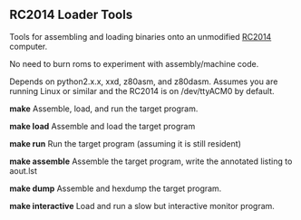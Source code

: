 RC2014 Loader Tools
-------------------

Tools for assembling and loading binaries onto an unmodified [RC2014](http://rc2014.co.uk/) computer.

No need to burn roms to experiment with assembly/machine code.

Depends on python2.x.x, xxd, z80asm, and z80dasm. Assumes you are running Linux or similar and the RC2014 is on /dev/ttyACM0 by default.

**make**
Assemble, load, and run the target program.

**make load**
Assemble and load the target program

**make run**
Run the target program (assuming it is still resident)

**make assemble**
Assemble the target program, write the annotated listing to aout.lst

**make dump**
Assemble and hexdump the target program.

**make interactive**
Load and run a slow but interactive monitor program.
